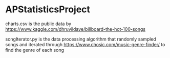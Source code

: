 # APStatisticsProject
charts.csv is the public data by https://www.kaggle.com/dhruvildave/billboard-the-hot-100-songs

songIterator.py is the data processing algorithm that randomly sampled songs and iterated through https://www.chosic.com/music-genre-finder/ to find the genre of each song
